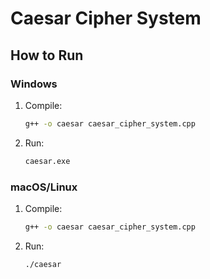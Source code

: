 # Caesar Cipher System 

## How to Run

### Windows
1. Compile:
   ```bash
   g++ -o caesar caesar_cipher_system.cpp
   ```
2. Run:
   ```bash
   caesar.exe
   ```

### macOS/Linux
1. Compile:
   ```bash
   g++ -o caesar caesar_cipher_system.cpp
   ```
2. Run:
   ```bash
   ./caesar
   ```
